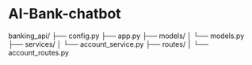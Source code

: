 # AI-Bank-chatbot
banking_api/
├── config.py
├── app.py
├── models/
│   └── models.py
├── services/
│   └── account_service.py
├── routes/
│   └── account_routes.py
